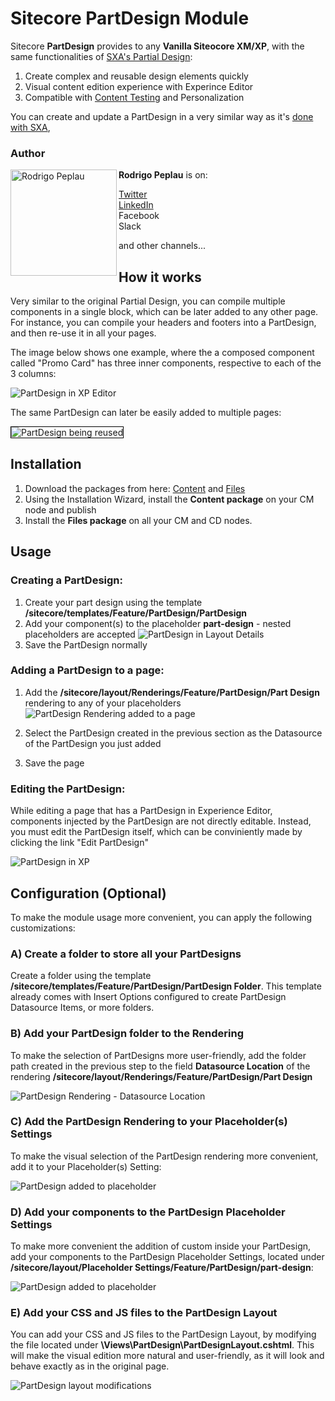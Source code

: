 
# Sitecore PartDesign Module
Sitecore **PartDesign** provides to any **Vanilla Siteocore XM/XP**, with the same functionalities of [SXA's Partial Design](https://doc.sitecore.com/en/developers/sxa/101/sitecore-experience-accelerator/partial-designs.html): 

 1. Create complex and reusable design elements quickly
 2. Visual content edition experience with Experince Editor
 3. Compatible with [Content Testing](https://doc.sitecore.com/en/developers/sxa/101/sitecore-experience-accelerator/running-a-content-test-on-a-partial-design.html) and Personalization

You can create and update a PartDesign in a very similar way as it's [done with SXA](https://doc.sitecore.com/en/developers/sxa/17/sitecore-experience-accelerator/create-and-change-a-partial-design.html), 

### Author
<img src="documentation/images/Eu%20-%20Mini.jpeg" alt="Rodrigo Peplau" width="170" align="left">

**Rodrigo Peplau** is on:

[Twitter](https://twitter.com/SitecoreSinger) <br/>
[LinkedIn](https://www.linkedin.com/in/rodrigopeplau/) <br/>
Facebook <br/>
Slack <br/>

and other channels...

## How it works

Very similar to the original Partial Design, you can compile multiple components in a single block, which can be later added to any other page. For instance, you can compile your headers and footers into a PartDesign, and then re-use it in all your pages. 

The image below shows one example, where the a composed component called "Promo Card" has three inner components, respective to each of the 3 columns:

![PartDesign in XP Editor](documentation/images/PartDesign%20in%20XP%20Editor.jpg?raw=true)

The same PartDesign can later be easily added to multiple pages:

<img src="documentation/images/PartDesign-being-reused.jpg?raw=true" alt="PartDesign being reused" style="border: 1px solid black;">


## Installation

1. Download the packages from here: [Content](sc.packages/PartDesign%20-%20Content-1.0.zip?raw=true) and [Files](sc.packages/PartDesign%20-%20Files-1.0.zip?raw=true)
2. Using the Installation Wizard, install the **Content package** on your CM node and publish
3. Install the **Files package** on all your CM and CD nodes. 

## Usage

### Creating a PartDesign:
1. Create your part design using the template **/sitecore/templates/Feature/PartDesign/PartDesign**
2. Add your component(s) to the placeholder **part-design** - nested placeholders are accepted
![PartDesign in Layout Details](documentation/images/PartDesign-LayoutDetails.jpg?raw=true)
3. Save the PartDesign normally

### Adding a PartDesign to a page:
1. Add the **/sitecore/layout/Renderings/Feature/PartDesign/Part Design** rendering to any of your placeholders
![PartDesign Rendering added to a page](documentation/images/PartDesign-Rendering.jpg?raw=true)

2. Select the PartDesign created in the previous section as the Datasource of the PartDesign you just added
3. Save the page

### Editing the PartDesign:
While editing a page that has a PartDesign in Experience Editor, components injected by the PartDesign are not directly editable. Instead, you must edit the PartDesign itself, which can be conviniently made by clicking the link "Edit PartDesign"

![PartDesign in XP](documentation/images/PartDesign-edit-XP.jpg?raw=true)


## Configuration (Optional)

To make the module usage more convenient, you can apply the following customizations:

### A) Create a folder to store all your PartDesigns

Create a folder using the template **/sitecore/templates/Feature/PartDesign/PartDesign Folder**. This template already comes with Insert Options configured to create PartDesign Datasource Items, or more folders.

### B) Add your PartDesign folder to the Rendering

To make the selection of PartDesigns more user-friendly, add the folder path created in the previous step to the field **Datasource Location** of the rendering **/sitecore/layout/Renderings/Feature/PartDesign/Part Design**

![PartDesign Rendering - Datasource Location](documentation/images/PartDesign-Rendering_Update.jpg?raw=true)

### C) Add the PartDesign Rendering to your Placeholder(s) Settings

To make the visual selection of the PartDesign rendering more convenient, add it to your Placeholder(s) Setting:

![PartDesign added to placeholder](documentation/images/PartDesign-added-to-placeholder.jpg?raw=true)

### D) Add your components to the PartDesign Placeholder Settings

To make more convenient the addition of custom inside your PartDesign, add your components to the PartDesign Placeholder Settings, located under **/sitecore/layout/Placeholder Settings/Feature/PartDesign/part-design**:

![PartDesign added to placeholder](documentation/images/PartDesign-placeholder-settings.jpg?raw=true)

### E) Add your CSS and JS files to the PartDesign Layout

You can add your CSS and JS files to the PartDesign Layout, by modifying the file located under **\Views\PartDesign\PartDesignLayout.cshtml**. This will make the visual edition more natural and user-friendly, as it will look and behave exactly as in the original page.

![PartDesign layout modifications](documentation/images/PartDesign-Layout.jpg?raw=true)
